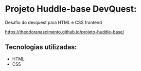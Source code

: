 # Projeto Huddle-base DevQuest:

Desafio do devquest para HTML e CSS frontend

https://theodoranascimento.github.io/projeto-huddle-base/

## Tecnologias utilizadas:

- HTML
- CSS
